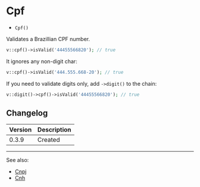 # Cpf

- `Cpf()`

Validates a Brazillian CPF number.

```php
v::cpf()->isValid('44455566820'); // true
```

It ignores any non-digit char:

```php
v::cpf()->isValid('444.555.668-20'); // true
```

If you need to validate digits only, add `->digit()` to
the chain:

```php
v::digit()->cpf()->isValid('44455566820'); // true
```

## Changelog

Version | Description
--------|-------------
  0.3.9 | Created

***
See also:

- [Cnpj](Cnpj.md)
- [Cnh](Cnh.md)
